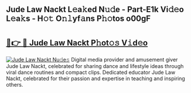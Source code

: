 ## Jude Law Nackt L𝚎a𝚔ed N𝚞𝚍e - Part-E1k Vi𝚍𝚎o L𝚎a𝚔s - H𝚘𝚝 O𝚗𝚕yf𝚊ns P𝚑𝚘tos o00gF

# <h2><a href="http://kfd6ic6.oniu.top/?m=Jude+Law+Nackt">🔗👉 🔴 Jude Law Nackt P𝚑ot𝚘𝚜 V𝚒d𝚎o</a></h2>

[![Jude Law Nackt Nu𝚍e𝚜](https://i.imgur.com/0qMVB7G.gif)](http://kfd6ic6.oniu.top/?m=Jude+Law+Nackt)
Digital media provider and amusement giver Jude Law Nackt, celebrated for sharing dance and lifestyle ideas through viral dance routines and compact clips. Dedicated educator Jude Law Nackt, celebrated for their passion and expertise in teaching and inspiring others.  
